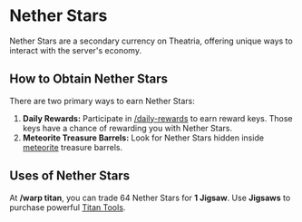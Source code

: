 # Nether Stars

Nether Stars are a secondary currency on Theatria, offering unique ways to interact with the server's economy.

## How to Obtain Nether Stars

There are two primary ways to earn Nether Stars:

1. **Daily Rewards:** Participate in [/daily-rewards](/ways-to-make-money/playtime-rewards.md) to earn reward keys. Those keys have a chance of rewarding you with Nether Stars.
2. **Meteorite Treasure Barrels:** Look for Nether Stars hidden inside [meteorite](../events-challenges/meteorites) treasure barrels.

## Uses of Nether Stars

At **/warp titan**, you can trade 64 Nether Stars for **1 Jigsaw**. Use **Jigsaws** to purchase powerful [Titan Tools](../titan-tools/README.md).
